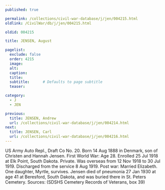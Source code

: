 ```yaml
---
published: true

permalink: /collections/civil-war-database/j/jen/004215.html
oldlink: /CivilWar/db/j/jen/004215.html

oldid: 004215

title: JENSEN, August

pagelist:
  exclude: false
  order: 4215
  image: 
  alt:
  caption:
  title:
  subtitle:      # Defaults to page subtitle
  teaser:

category: 
  - J 
  - JEN

previous:
  title: JENSEN, Andrew
  url: /collections/civil-war-database/j/jen/004214.html  
next:
  title: JENSEN, Carl
  url: /collections/civil-war-database/j/jen/004216.html   
---
```

US Army Auto Repl., Draft Co No. 20. Born 14 Aug 1888 in Denmark, son of Christen and Hannah Jensen. First World War: Age 28. Enrolled 25 Jul 1918 at Elk Point, South Dakota. Private. Was overseas from 12 Nov 1918 to 30 Jul 1919. Discharged from the service 8 Aug 1919. Post war: Married Elizabeth. One daughter, Myrtle, survives. Jensen died of pneumonia 27 Jan 1930 at age 41 at Beresford, South Dakota, and was buried there in St. Peters Cemetery. Sources: (SDSHS Cemetery Records of Veterans, box 39)